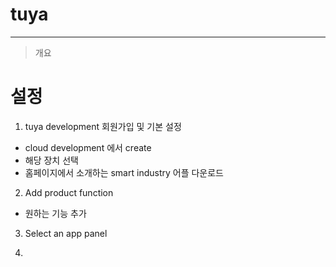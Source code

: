 # tuya
------------
> 개요
>
>
>
>
>
>
>

# 설정
1. tuya development 회원가입 및 기본 설정
  * cloud development 에서 create
  * 해당 장치 선택
  * 홈페이지에서 소개하는 smart industry 어플 다운로드 

2. Add product function
  * 원하는 기능 추가

3. Select an app panel

4. 
